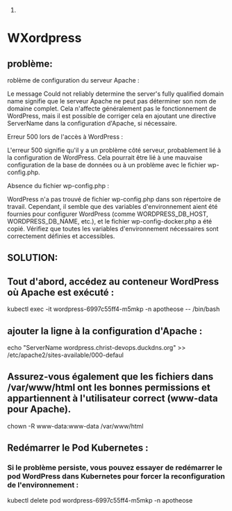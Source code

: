 1.
# WXordpress

## problème:
roblème de configuration du serveur Apache :

Le message Could not reliably determine the server's fully qualified domain name signifie que le serveur Apache ne peut pas déterminer son nom de domaine complet. Cela n'affecte généralement pas le fonctionnement de WordPress, mais il est possible de corriger cela en ajoutant une directive ServerName dans la configuration d'Apache, si nécessaire.

Erreur 500 lors de l'accès à WordPress :

L'erreur 500 signifie qu'il y a un problème côté serveur, probablement lié à la configuration de WordPress. Cela pourrait être lié à une mauvaise configuration de la base de données ou à un problème avec le fichier wp-config.php.

Absence du fichier wp-config.php :

WordPress n'a pas trouvé de fichier wp-config.php dans son répertoire de travail. Cependant, il semble que des variables d'environnement aient été fournies pour configurer WordPress (comme WORDPRESS_DB_HOST, WORDPRESS_DB_NAME, etc.), et le fichier wp-config-docker.php a été copié. Vérifiez que toutes les variables d'environnement nécessaires sont correctement définies et accessibles.

## SOLUTION:

## Tout d'abord, accédez au conteneur WordPress où Apache est exécuté :
kubectl exec -it wordpress-6997c55ff4-m5mkp -n apotheose -- /bin/bash

## ajouter la ligne à la configuration d'Apache :
echo "ServerName wordpress.christ-devops.duckdns.org" >> /etc/apache2/sites-available/000-defaul


## Assurez-vous également que les fichiers dans /var/www/html ont les bonnes permissions et appartiennent à l'utilisateur correct (www-data pour Apache).
chown -R www-data:www-data /var/www/html


##  Redémarrer le Pod Kubernetes :
### Si le problème persiste, vous pouvez essayer de redémarrer le pod WordPress dans Kubernetes pour forcer la reconfiguration de l'environnement :

kubectl delete pod wordpress-6997c55ff4-m5mkp -n apotheose